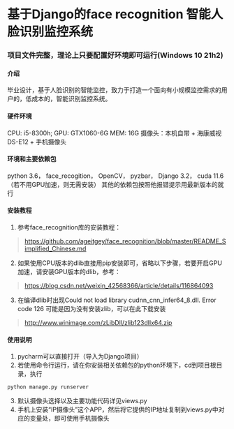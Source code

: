# 基于Django的face recognition 智能人脸识别监控系统

### 项目文件完整，理论上只要配置好环境即可运行(Windows 10 21h2)

#### 介绍
毕业设计，基于人脸识别的智能监控，致力于打造一个面向有小规模监控需求的用户的，低成本的，智能识别监控系统。

#### 硬件环境
CPU: i5-8300h;
GPU: GTX1060-6G
MEM: 16G
摄像头：本机自带 + 海康威视DS-E12 + 手机摄像头

#### 环境和主要依赖包
python 3.6，
face_recogition，
OpenCV，
pyzbar，
Django 3.2，
cuda 11.6（若不用GPU加速，则无需安装）
其他的依赖包按照他报错提示用最新版本的就行

#### 安装教程

1.  参考face_recognition库的安装教程：
> https://github.com/ageitgey/face_recognition/blob/master/README_Simplified_Chinese.md

2.  如果使用CPU版本的dlib直接用pip安装即可，省略以下步骤，若要开启GPU加速，请安装GPU版本的dlib，参考：
> https://blog.csdn.net/weixin_42568366/article/details/116864093

3.  在编译dlib时出现Could not load library cudnn_cnn_infer64_8.dll. Error code 126
    可能是因为没有安装zlib，可以在此下载安装
> http://www.winimage.com/zLibDll/zlib123dllx64.zip

#### 使用说明

1.  pycharm可以直接打开（导入为Django项目）
2.  若使用命令行运行，请在你安装相关依赖包的python环境下，cd到项目根目录，执行

```
python manage.py runserver
```

3.  默认摄像头选择以及主要功能代码详见views.py
4.  手机上安装“IP摄像头”这个APP，然后将它提供的IP地址复制到views.py中对应的变量处，即可使用手机摄像头